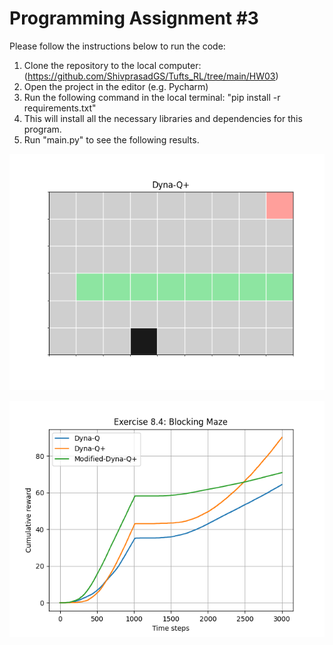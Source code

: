 # Programming Assignment #3

Please follow the instructions below to run the code:

1. Clone the repository to the local computer: (https://github.com/ShivprasadGS/Tufts_RL/tree/main/HW03)
2. Open the project in the editor (e.g. Pycharm)
3. Run the following command in the local terminal: "pip install -r requirements.txt"
4. This will install all the necessary libraries and dependencies for this program.
5. Run "main.py" to see the following results.

![animation-Dyana-Q+.gif](results/animation-Dyana-Q%2B.gif)

![results.png](results/results.png)
